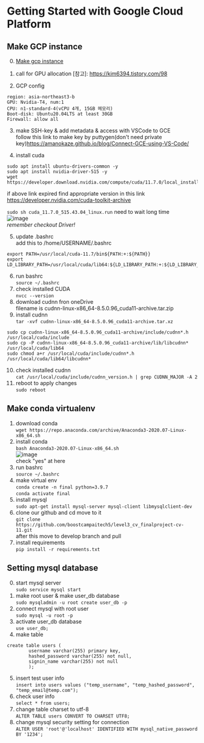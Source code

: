 # Getting Started with Google Cloud Platform

## Make GCP instance 
0. [Make gcp instance](https://console.cloud.google.com/compute/instances)
1. call for GPU allocation [참고]: https://kim6394.tistory.com/98  

2. GCP config
```
region: asia-northeast3-b  
GPU: Nvidia-T4, num:1  
CPU: n1-standard-4(vCPU 4개, 15GB 메모리)
Boot-disk: Ubuntu20.04LTS at least 30GB
Firewall: allow all
```
3. make SSH-key & add metadata & access with VSCode to GCE  
follow this link to make key by puttygen(don't need private key)https://amanokaze.github.io/blog/Connect-GCE-using-VS-Code/

4. install cuda
```  
sudo apt install ubuntu-drivers-common -y  
sudo apt install nvidia-driver-515 -y  
wget https://developer.download.nvidia.com/compute/cuda/11.7.0/local_installers/cuda_11.7.0_515.43.04_linux.run
```
if above link expired find appropriate version in this link https://developer.nvidia.com/cuda-toolkit-archive  

  
`sudo sh cuda_11.7.0_515.43.04_linux.run` need to wait long time  
![image](https://github.com/boostcampaitech5/level3_cv_finalproject-cv-11/assets/58303938/06df2ae9-883b-4653-a30d-847de3a6a686)  
*remember checkout Driver!*  

  
5. update .bashrc  
add this to /home/USERNAME/.bashrc  
```
export PATH=/usr/local/cuda-11.7/bin${PATH:+:${PATH}}  
export LD_LIBRARY_PATH=/usr/local/cuda/lib64:${LD_LIBRARY_PATH:+:${LD_LIBRARY_PATH}}
```

6. run bashrc  
`source ~/.bashrc`  
7. check installed CUDA  
`nvcc --version`
8. download cudnn fron oneDrive  
filename is cudnn-linux-x86_64-8.5.0.96_cuda11-archive.tar.zip
9. install cudnn  
`tar -xvf cudnn-linux-x86_64-8.5.0.96_cuda11-archive.tar.xz`
```
sudo cp cudnn-linux-x86_64-8.5.0.96_cuda11-archive/include/cudnn*.h /usr/local/cuda/include
sudo cp -P cudnn-linux-x86_64-8.5.0.96_cuda11-archive/lib/libcudnn* /usr/local/cuda/lib64
sudo chmod a+r /usr/local/cuda/include/cudnn*.h /usr/local/cuda/lib64/libcudnn*
```
10. check installed cudnn  
`cat /usr/local/cuda/include/cudnn_version.h | grep CUDNN_MAJOR -A 2`
11. reboot to apply changes  
`sudo reboot`


## Make conda virtualenv  
1. download conda  
`wget https://repo.anaconda.com/archive/Anaconda3-2020.07-Linux-x86_64.sh`  
2. install conda  
`bash Anaconda3-2020.07-Linux-x86_64.sh`  
![image](https://github.com/boostcampaitech5/level3_cv_finalproject-cv-11/assets/58303938/af29ce0c-c5ed-4947-8116-eb96cc26dc4d)  
check "yes" at here  
3. run bashrc  
`source ~/.bashrc`  
4. make virtual env  
`conda create -n final python=3.9.7`  
`conda activate final`  
5. install mysql  
`sudo apt-get install mysql-server mysql-client libmysqlclient-dev`  
6. clone our github and cd move to it  
`git clone https://github.com/boostcampaitech5/level3_cv_finalproject-cv-11.git`  
after this move to develop branch and pull  
8. install requirements  
`pip install -r requirements.txt`  


## Setting mysql database  
0. start mysql server  
`sudo service mysql start`
1. make root user & make user_db database  
`sudo mysqladmin -u root create user_db -p`
2. connect mysql with root user  
`sudo mysql -u root -p`
3. activate user_db database  
`use user_db;`
4. make table  
```
create table users (
        username varchar(255) primary key,
        hashed_password varchar(255) not null,
        signin_name varchar(255) not null
        );
```
5. insert test user info  
`insert into users values ("temp_username", "temp_hashed_password", "temp_email@temp.com");`
7. check user info  
`select * from users;`
8. change table charset to utf-8  
`ALTER TABLE users CONVERT TO CHARSET UTF8;`  
9. change mysql security setting for connection  
`ALTER USER 'root'@'localhost' IDENTIFIED WITH mysql_native_password BY '1234';`
